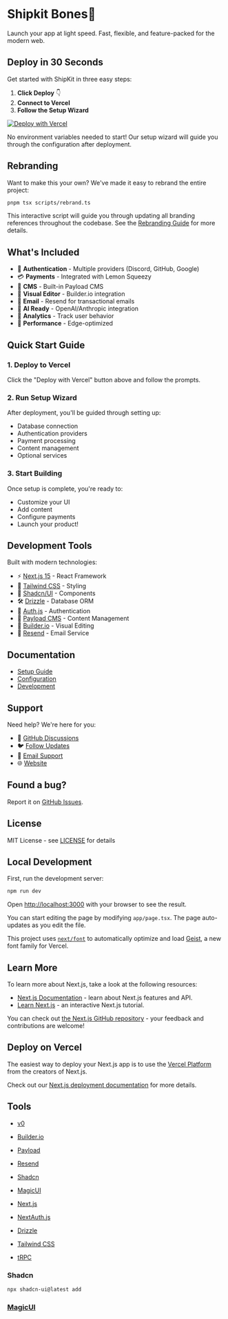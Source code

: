 # Shipkit Bones🚀

Launch your app at light speed. Fast, flexible, and feature-packed for the modern web.

## Deploy in 30 Seconds

Get started with ShipKit in three easy steps:

1. **Click Deploy** 👇
2. **Connect to Vercel**
3. **Follow the Setup Wizard**

[![Deploy with Vercel](https://vercel.com/button)](https://vercel.com/new/clone?repository-url=https%3A%2F%2Fgithub.com%2Fshipkit-io%2Fbones&project-name=bones-app&repository-name=bones-app&redirect-url=https%3A%2F%2Fshipkit.io%2Fx%2Fvercel%2Fdeploy&developer-id=oac_KkY2TcPxIWTDtL46WGqwZ4BF&production-deploy-hook=Shipkit%20Deploy&demo-title=Shipkit%20Preview&demo-description=The%20official%20Shipkit%20Preview.%20A%20full%20featured%20demo%20with%20dashboards%2C%20AI%20tools%2C%20and%20integrations%20with%20Docs%2C%20Payload%2C%20and%20Builder.io&demo-url=https%3A%2F%2Fshipkit.io%2Fdemo&demo-image=%2F%2Fshipkit.io%2Fimages%2Fdemo.png)

No environment variables needed to start! Our setup wizard will guide you through the configuration after deployment.

## Rebranding

Want to make this your own? We've made it easy to rebrand the entire project:

```bash
pnpm tsx scripts/rebrand.ts
```

This interactive script will guide you through updating all branding references throughout the codebase. See the [Rebranding Guide](docs/rebranding.md) for more details.

## What's Included

- 🔐 **Authentication** - Multiple providers (Discord, GitHub, Google)
- 💳 **Payments** - Integrated with Lemon Squeezy
- 📝 **CMS** - Built-in Payload CMS
- 🎨 **Visual Editor** - Builder.io integration
- 📧 **Email** - Resend for transactional emails
- 🤖 **AI Ready** - OpenAI/Anthropic integration
- 🎯 **Analytics** - Track user behavior
- 🚀 **Performance** - Edge-optimized

## Quick Start Guide

### 1. Deploy to Vercel

Click the "Deploy with Vercel" button above and follow the prompts.

### 2. Run Setup Wizard

After deployment, you'll be guided through setting up:

- Database connection
- Authentication providers
- Payment processing
- Content management
- Optional services

### 3. Start Building

Once setup is complete, you're ready to:

- Customize your UI
- Add content
- Configure payments
- Launch your product!

## Development Tools

Built with modern technologies:

- ⚡️ [Next.js 15](https://nextjs.org) - React Framework
- 🎨 [Tailwind CSS](https://tailwindcss.com) - Styling
- 🔧 [Shadcn/UI](https://ui.shadcn.com) - Components
- 🛠 [Drizzle](https://orm.drizzle.team) - Database ORM
- 🔑 [Auth.js](https://authjs.dev) - Authentication
- 📝 [Payload CMS](https://payloadcms.com) - Content Management
- 🎨 [Builder.io](https://builder.io) - Visual Editing
- 📧 [Resend](https://resend.com) - Email Service

## Documentation

- [Setup Guide](docs/development/deployment.mdx)
- [Configuration](docs/development/environment.mdx)
- [Development](docs/development.mdx)

## Support

Need help? We're here for you:

- 💬 [GitHub Discussions](https://github.com/shipkit-io/shipkit/discussions)
- 🐦 [Follow Updates](https://twitter.com/lacybuilds)
- 📧 [Email Support](mailto:support@shipkit.io)
- 🌐 [Website](https://shipkit.io)

## Found a bug?

Report it on [GitHub Issues](https://github.com/shipkit-io/shipkit/issues).

## License

MIT License - see [LICENSE](LICENSE) for details

## Local Development

First, run the development server:

```bash
npm run dev
```

Open [http://localhost:3000](http://localhost:3000) with your browser to see the result.

You can start editing the page by modifying `app/page.tsx`. The page auto-updates as you edit the file.

This project uses [`next/font`](https://nextjs.org/docs/app/building-your-application/optimizing/fonts) to automatically optimize and load [Geist](https://vercel.com/font), a new font family for Vercel.

## Learn More

To learn more about Next.js, take a look at the following resources:

- [Next.js Documentation](https://nextjs.org/docs) - learn about Next.js features and API.
- [Learn Next.js](https://nextjs.org/learn) - an interactive Next.js tutorial.

You can check out [the Next.js GitHub repository](https://github.com/vercel/next.js) - your feedback and contributions are welcome!

## Deploy on Vercel

The easiest way to deploy your Next.js app is to use the [Vercel Platform](https://vercel.com/new?utm_medium=default-template&filter=next.js&utm_source=create-next-app&utm_campaign=create-next-app-readme) from the creators of Next.js.

Check out our [Next.js deployment documentation](https://nextjs.org/docs/app/building-your-application/deploying) for more details.

## Tools

- [v0](https://v0.dev)
- [Builder.io](https://builder.io)
- [Payload](https://payloadcms.com)
- [Resend](https://resend.com)
- [Shadcn](https://ui.shadcn.com)
- [MagicUI](https://magicui.design/)

- [Next.js](https://nextjs.org)
- [NextAuth.js](https://next-auth.js.org)
- [Drizzle](https://orm.drizzle.team)
- [Tailwind CSS](https://tailwindcss.com)
- [tRPC](https://trpc.io)

### Shadcn

```bash
npx shadcn-ui@latest add
```

### [MagicUI](https://magicui.design/)
